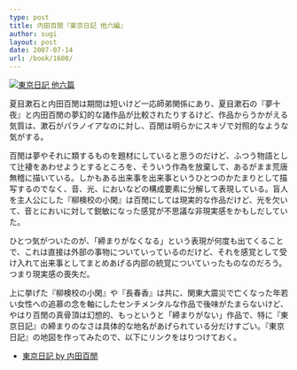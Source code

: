 ```yaml
---
type: post
title: 内田百閒『東京日記 他六編』
author: sugi
layout: post
date: 2007-07-14
url: /book/1600/
---
```

<a href="http://www.amazon.co.jp/exec/obidos/ASIN/4003112725/chezsugi-22/ref=nosim/" onclick="_gaq.push(['_trackEvent', 'outbound-article', 'http://www.amazon.co.jp/exec/obidos/ASIN/4003112725/chezsugi-22/ref=nosim/', '']);" name="amazletlink" target="_blank"><img src="http://i1.wp.com/images-jp.amazon.com/images/G/09/icons/books/comingsoon_books.gif?w=660" alt="東京日記 他六篇" style="border: none;" class="alignleft" data-recalc-dims="1" /></a>

夏目漱石と内田百閒は期間は短いけど一応師弟関係にあり、夏目漱石の『夢十夜』と内田百閒の夢幻的な諸作品が比較されたりするけど、作品からうかがえる気質は、漱石がパラノイアなのに対し、百閒は明らかにスキゾで対照的なような気がする。

百閒は夢やそれに類するものを題材にしていると思うのだけど、ふつう物語として辻褄をあわせようとするところを、そういう作為を放棄して、あるがまま荒唐無稽に描いている。しかもある出来事を出来事というひとつのかたまりとして描写するのでなく、音、光、においなどの構成要素に分解して表現している。盲人を主人公にした『柳検校の小閑』は百閒にしては現実的な作品だけど、光を欠いて、音とにおいに対して鋭敏になった感覚が不思議な非現実感をかもしだしていた。

ひとつ気がついたのが、「締まりがなくなる」という表現が何度も出てくることで、これは直接は外部の事物についていっているのだけど、それを感覚として受け入れて出来事としてまとめあげる内部の統覚についていったものなのだろう。つまり現実感の喪失だ。

上に挙げた『柳検校の小閑』や『長春香』は共に、関東大震災で亡くなった年若い女性への追慕の念を軸にしたセンチメンタルな作品で後味がたまらないけど、やはり百閒の真骨頂は幻想的、もっというと「締まりがない」作品で、特に『東京日記』の締まりのなさは具体的な地名があげられている分だけすごい。『東京日記』の地図を作ってみたので、以下にリンクをはりつけておく。

  * <a href="http://maps.google.co.jp/maps/ms?ie=UTF8&hl=ja&msa=0&msid=102192057978036601298.00043528c593dec26f449&ll=35.684883,139.744441&spn=0.086725,0.147285&z=13&om=1" onclick="_gaq.push(['_trackEvent', 'outbound-article', 'http://maps.google.co.jp/maps/ms?ie=UTF8&hl=ja&msa=0&msid=102192057978036601298.00043528c593dec26f449&ll=35.684883,139.744441&spn=0.086725,0.147285&z=13&om=1', '東京日記 by 内田百閒']);" >東京日記 by 内田百閒</a>

